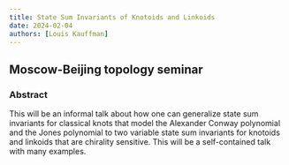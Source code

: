 ```yaml
---
title: State Sum Invariants of Knotoids and Linkoids
date: 2024-02-04
authors: [Louis Kauffman]
---
```


## Moscow-Beijing topology seminar

### Abstract

This will be an informal talk about how one can generalize state sum invariants for classical knots that model the Alexander Conway polynomial and the Jones polynomial to two variable state sum invariants for knotoids and linkoids that are chirality sensitive. This will be a self-contained talk with many examples.




